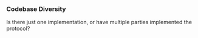 ### Codebase Diversity

Is there just one implementation, or have multiple parties implemented the protocol?
